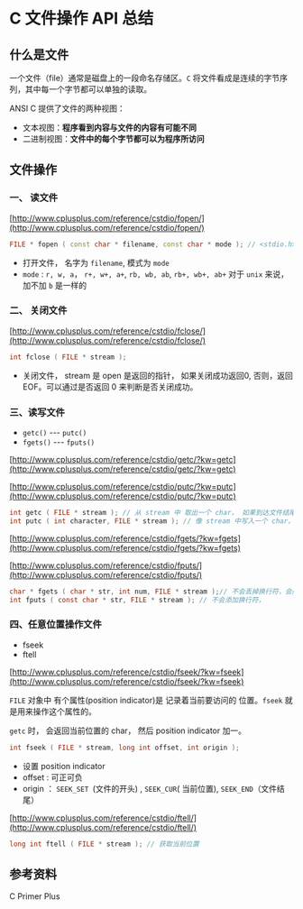 # C 文件操作 API 总结

## 什么是文件

一个文件（file）通常是磁盘上的一段命名存储区。`C` 将文件看成是连续的字节序列，其中每一个字节都可以单独的读取。

ANSI C 提供了文件的两种视图：

* 文本视图：**程序看到内容与文件的内容有可能不同**
* 二进制视图：**文件中的每个字节都可以为程序所访问**



## 文件操作

### 一、 读文件

[http://www.cplusplus.com/reference/cstdio/fopen/](http://www.cplusplus.com/reference/cstdio/fopen/)

```c++
FILE * fopen ( const char * filename, const char * mode ); // <stdio.h>, <cstdio> 
```

* 打开文件， 名字为 `filename`, 模式为 `mode`
* `mode` : `r, w, a`， `r+, w+, a+`, `rb, wb, ab`, `rb+, wb+, ab+` 对于 `unix` 来说，加不加 `b` 是一样的 

### 二、 关闭文件

[http://www.cplusplus.com/reference/cstdio/fclose/](http://www.cplusplus.com/reference/cstdio/fclose/)

```c
int fclose ( FILE * stream );
```

* 关闭文件， stream 是 open 是返回的指针， 如果关闭成功返回0, 否则，返回 EOF。可以通过是否返回 0 来判断是否关闭成功。

### 三、读写文件

* `getc()` --- `putc()`
* `fgets()` --- `fputs()`

[http://www.cplusplus.com/reference/cstdio/getc/?kw=getc](http://www.cplusplus.com/reference/cstdio/getc/?kw=getc)

[http://www.cplusplus.com/reference/cstdio/putc/?kw=putc](http://www.cplusplus.com/reference/cstdio/putc/?kw=putc)

```c
int getc ( FILE * stream ); // 从 stream 中 取出一个 char， 如果到达文件结尾， 会返回 EOF
int putc ( int character, FILE * stream ); // 像 stream 中写入一个 char， 位置由 stream 的内部指针决定。
```



[http://www.cplusplus.com/reference/cstdio/fgets/?kw=fgets](http://www.cplusplus.com/reference/cstdio/fgets/?kw=fgets)

[http://www.cplusplus.com/reference/cstdio/fputs/](http://www.cplusplus.com/reference/cstdio/fputs/)

```c
char * fgets ( char * str, int num, FILE * stream );// 不会丢掉换行符，会向末尾加一个 空字符构成字符串
int fputs ( const char * str, FILE * stream ); // 不会添加换行符，
```



### 四、任意位置操作文件

* fseek
* ftell

[http://www.cplusplus.com/reference/cstdio/fseek/?kw=fseek](http://www.cplusplus.com/reference/cstdio/fseek/?kw=fseek)

`FILE` 对象中 有个属性(position indicator)是 记录着当前要访问的 位置。`fseek` 就是用来操作这个属性的。

`getc` 时， 会返回当前位置的 char， 然后 position indicator 加一。

```c
int fseek ( FILE * stream, long int offset, int origin );
```

* 设置 position indicator
* offset : 可正可负
* origin ： `SEEK_SET `(文件的开头) , `SEEK_CUR`( 当前位置), `SEEK_END`（文件结尾）

[http://www.cplusplus.com/reference/cstdio/ftell/](http://www.cplusplus.com/reference/cstdio/ftell/)

```c
long int ftell ( FILE * stream ); // 获取当前位置
```



## 参考资料

C Primer Plus

